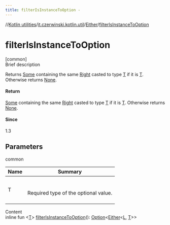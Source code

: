 ```yaml
---
title: filterIsInstanceToOption -
---
```

//[Kotlin utilities](../../index.html)/[it.czerwinski.kotlin.util](../index.html)/[Either](index.html)/[filterIsInstanceToOption](filter-is-instance-to-option.html)



# filterIsInstanceToOption  
[common]  
Brief description  


Returns [Some](../-some/index.html) containing the same [Right](../-right/index.html) casted to type [T](filter-is-instance-to-option.html) if it is [T](filter-is-instance-to-option.html). Otherwise returns [None](../-none/index.html).



#### Return  


[Some](../-some/index.html) containing the same [Right](../-right/index.html) casted to type [T](filter-is-instance-to-option.html) if it is [T](filter-is-instance-to-option.html). Otherwise returns [None](../-none/index.html).



#### Since  


1.3



## Parameters  
  
common  
  
|  Name|  Summary| 
|---|---|
| T| <br><br>Required type of the optional value.<br><br>
  
  
Content  
inline fun <[T](filter-is-instance-to-option.html)> [filterIsInstanceToOption](filter-is-instance-to-option.html)(): [Option](../-option/index.html)<[Either](index.html)<[L](index.html), [T](filter-is-instance-to-option.html)>>  



